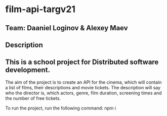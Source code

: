 # film-api-targv21

## Team: Daaniel Loginov & Alexey Maev

## Description

## This is a school project for Distributed software development.


The aim of the project is to create an API for the cinema, which will contain a list of films, their descriptions and movie tickets. 
The description will say who the director is, which actors, genre, film duration, screening times and the number of free tickets.

To run the project, run the following command: npm i
